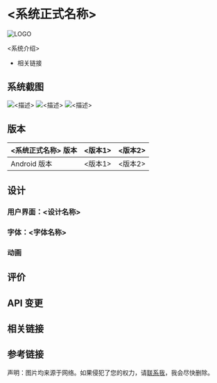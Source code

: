 <!-- 操作系统模板 -->
# <系统正式名称>

<img class="banner-img" _src="<封面地址>" alt="LOGO"/>

<系统介绍>

- 相关链接

## 系统截图

<div class="screenshotList">
<img _src="<截图地址1>" alt="<描述>" title="<描述>" loading="lazy" />
<img _src="<截图地址2>" alt="<描述>" title="<描述>" loading="lazy" />
<img _src="<截图地址3>" alt="<描述>" title="<描述>" loading="lazy" />
</div>

## 版本

| <系统正式名称> 版本 | <版本1> | <版本2> |
| ------------------- | ------- | ------- |
| Android 版本        | <版本1> | <版本2> |

## 设计

### 用户界面：<设计名称>

### 字体：<字体名称>

### 动画

## 评价

<Score :scoreList="scoreList" />

## API 变更

## 相关链接

## 参考链接

声明：图片均来源于网络。如果侵犯了您的权力，请[联系我](mailto:jesse205@qq.com)，我会尽快删除。

<script setup>
  // 在这里添加数据即可打分
  const scoreList = [
    {
      name: "Jesse205",
      score: 0
    },
  ]

</script>
